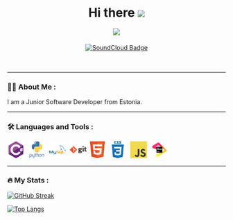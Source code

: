 <div id="header" align="center">
  <h1>Hi there <img src="https://media.giphy.com/media/hvRJCLFzcasrR4ia7z/giphy.gif" width="30px"/></h1>  
  <img src="https://i.gifer.com/origin/6d/6d2ac6120bfcc9c81c4ac48612c61657_w200.gif" width="400"/>  
</div><br>

<div id="badges" align="center">
  <a href="https://soundcloud.com/nemo-shield">
    <img src="https://img.shields.io/badge/SoundCloud-orange?style=for-the-badge&logo=soundcloud&logoColor=white" alt="SoundCloud Badge"/>
  </a>
</div><br>
<div align="center">
  <img src="https://komarev.com/ghpvc/?username=ednever&style=flat-square&color=blue" alt=""/>
</div>

---

### :man_technologist: About Me :
I am a Junior Software Developer from Estonia.

---

### :hammer_and_wrench: Languages and Tools :
<div>
  <img src="https://github.com/devicons/devicon/blob/master/icons/csharp/csharp-original.svg" title="C#"  alt="C#" width="40" height="40"/>&nbsp;
  <img src="https://github.com/devicons/devicon/blob/master/icons/python/python-original-wordmark.svg" title="Python"  alt="Python" width="40" height="40"/>&nbsp;
  <img src="https://github.com/devicons/devicon/blob/master/icons/mysql/mysql-original-wordmark.svg" title="MySQL"  alt="MySQL" width="40" height="40"/>&nbsp;  
  <img src="https://github.com/devicons/devicon/blob/master/icons/git/git-original-wordmark.svg" title="Git" **alt="Git" width="40" height="40"/>  
  <img src="https://github.com/devicons/devicon/blob/master/icons/html5/html5-original.svg" title="HTML5" alt="HTML" width="40" height="40"/>&nbsp;
  <img src="https://github.com/devicons/devicon/blob/master/icons/css3/css3-plain-wordmark.svg"  title="CSS3" alt="CSS" width="40" height="40"/>&nbsp;  
  <img src="https://github.com/devicons/devicon/blob/master/icons/javascript/javascript-original.svg" title="JavaScript" alt="JavaScript" width="40" height="40"/>&nbsp;
  <img src="https://github.com/devicons/devicon/blob/master/icons/jetbrains/jetbrains-original.svg" title="JetBrains" alt="JetBrains" width="40" height="40"/>&nbsp;
</div>

---

### :fire: My Stats :

[![GitHub Streak](http://github-readme-streak-stats.herokuapp.com?user=ednever&theme=dark&background=000000)](https://git.io/streak-stats)

[![Top Langs](https://github-readme-stats.vercel.app/api/top-langs/?username=ednever&layout=compact&theme=vision-friendly-dark)](https://github.com/anuraghazra/github-readme-stats)
